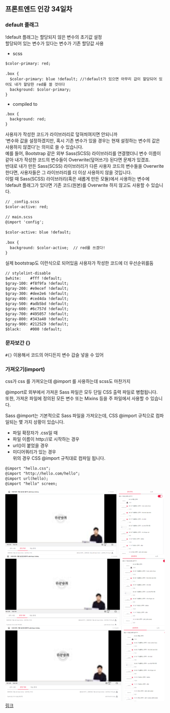 ## 프론트엔드 인강 34일차

### default 플래그

!default 플래그는 할당되지 않은 변수의 초기값 설정  
할당되어 있는 변수가 있다는 변수가 기존 할당값 사용

- scss

```
$color-primary: red;

.box {
  $color-primary: blue !default; //!default가 있으면 아무리 값이 할당되어 있어도 내가 할당한 red를 쓸 것이다
  background: $color-primary;
}
```

- compiled to

```
.box {
  background: red;
}
```

사용자가 작성한 코드가 라이브러리로 덮혀씌여지면 안되니까  
‘변수와 값을 설정하겠지만, 혹시 기존 변수가 있을 경우는 현재 설정하는 변수의 값은 사용하지 않겠다’는 의미로 쓸 수 있습니다.  
예를 들어, Bootstrap 같은 외부 Sass(SCSS) 라이브러리를 연결했더니 변수 이름이 같아 내가 작성한 코드의 변수들이 Overwrite(덮어쓰기) 된다면 문제가 있겠죠.  
반대로 내가 만든 Sass(SCSS) 라이브러리가 다른 사용자 코드의 변수들을 Overwrite 한다면, 사용자들은 그 라이브러리를 더 이상 사용하지 않을 것입니다.  
이럴 때 Sass(SCSS) 라이브러리(혹은 새롭게 만든 모듈)에서 사용하는 변수에 !default 플래그가 있다면 기존 코드(원본)를 Overwrite 하지 않고도 사용할 수 있습니다.

```
// _config.scss
$color-active: red;

// main.scss
@import 'config';

$color-active: blue !default;

.box {
  background: $color-active;  // red를 쓰겠다!
}

```

실제 bootstrap도 이런식으로 되어있음 사용자가 작성한 코드에 더 우선순위를둠

```
// stylelint-disable
$white:    #fff !default;
$gray-100: #f8f9fa !default;
$gray-200: #e9ecef !default;
$gray-300: #dee2e6 !default;
$gray-400: #ced4da !default;
$gray-500: #adb5bd !default;
$gray-600: #6c757d !default;
$gray-700: #495057 !default;
$gray-800: #343a40 !default;
$gray-900: #212529 !default;
$black:    #000 !default;
```

### 문자보간 {}

`#{}` 이용해서 코드의 어디든지 변수 갑슬 넣을 수 있어

### 가져오기(import)

css가 css 를 가져오는데 @import 를 사용하는데 scss도 마찬가지

@import로 외부에서 가져온 Sass 파일은 모두 단일 CSS 출력 파일로 병합됩니다.  
또한, 가져온 파일에 정의된 모든 변수 또는 Mixins 등을 주 파일에서 사용할 수 있습니다.

Sass @import는 기본적으로 Sass 파일을 가져오는데, CSS @import 규칙으로 컴파일되는 몇 가지 상황이 있습니다.

- 파일 확장자가 .css일 때
- 파일 이름이 http://로 시작하는 경우
- url()이 붙었을 경우
- 미디어쿼리가 있는 경우  
  위의 경우 CSS @import 규칙대로 컴파일 됩니다.

```
@import "hello.css";
@import "http://hello.com/hello";
@import url(hello);
@import "hello" screen;
```

![screenshot](./img/1027_1.PNG)
![screenshot](./img/1027_2.PNG)
![screenshot](./img/1027_3.PNG)
[링크](https://bit.ly/3m0t8GM)
